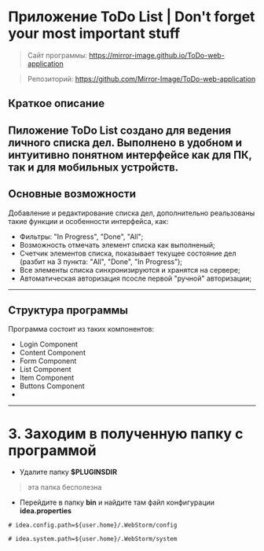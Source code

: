 Приложение ToDo List | Don't forget your most important stuff
==============================================================


> Сайт программы:
https://mirror-image.github.io/ToDo-web-application

> Репозиторий:
https://github.com/Mirror-Image/ToDo-web-application

Краткое описание
----------------------
Пиложение ToDo List создано для ведения личного списка дел. Выполнено в удобном и 
интуитивно понятном интерфейсе как для ПК, так и для мобильных устройств.
----------------------------------------------------------------------------------

Основные возможности
----------------------
Добавление и редактирование списка дел, дополнительно реальзованы такие функции и 
особенности интерфейса, как: 
* Фильтры: "In Progress", "Done", "All";
* Возможность отмечать элемент списка как выполненый;
* Счетчик элементов списка, показывает текущее состояние дел (разбит на 3 пункта:
  "All", "Done", "In Progress");
* Все элементы списка синхронизируются и хранятся на сервере;
* Автоматическая авторизация псосле первой "ручной" авторизации;
----------------------------------------------------------------------------------

Структура программы
----------------------
Программа состоит из таких компонентов:
* Login Component
* Content Component
* Form Component
* List Component
* Item Component
* Buttons Component
* 
----------------------------------------------------------------------------------


# 3. Заходим в полученную папку с программой

* Удалите папку **$PLUGINSDIR**

> эта папка бесполезна

*  Перейдите в папку **bin** и найдите там файл конфигурации **idea.properties**

```
# idea.config.path=${user.home}/.WebStorm/config

# idea.system.path=${user.home}/.WebStorm/system
```